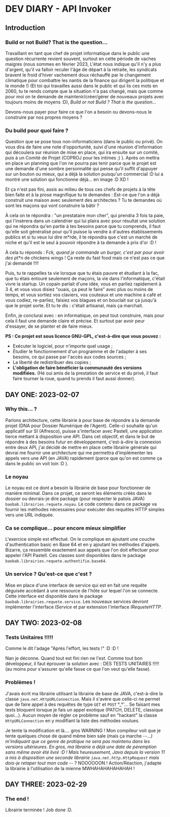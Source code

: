 # DEV DIARY - API Invoker

## Introduction
### Build or not Build? That is the question...
Travaillant en tant que chef de projet informatique dans le public une question récurrente
revient souvent, surtout en cette période de vaches maigres (nous sommes en février 2023, L'état nous indique qu'il n'y
a plus d'argent, qu'il va falloir reculer l'âge de départ à la retraite, les syndicats bravent le froid d'hiver
vachement doux réchauffé par le changement climatique pour combattre les nantis de la finance qui dirigent la politique
et le monde !) (Et toi qui travailles aussi dans le public et qui lis ces mots en 2060, tu te rends compte que la
situation n'a pas changé, mais que comme pour moi on te demande de maintenir/créer/gérer de nouveaux projets avec toujours
moins de moyens :D), *Build or not Build ? That is the question...*

Devons-nous payer pour faire ce que l'on a besoin ou devons-nous le construire par nos propres moyens ?

### Du build pour quoi faire ?
Question que se pose tous non-informaticiens (dans le public ou privé). On vous dira de faire une note d'opportunité,
suivi d'une réunion d'information qui découlera sur réunion de mise en place, qui ira ensuite sur un comité, puis à un
Comité de Projet (COPROJ pour les intimes ;) ). Après on mettra en place un planning que l'on ne pourra pas tenir parce
que le projet est une demande d'une sombre personnalité qui pense qu'il suffit d'appuyer sur un bouton ou mieux, qui a
déjà la solution puisqu'un commercial :D lui a montré une solution qui fonctionne déjà... en image :D XD !

Et ça n'est pas fini, assis au milieu de tous ces chefs de projets à la tête bien faite et à la prose magnifique tu te
demandes : Est-ce que l'on a déjà construit une maison avec seulement des architectes ? Tu te demandes où sont les
maçons qui vont construire la bâtir ?

À cela on te répondra : "un prestataire mon cher", qui prendra 3 fois ta paie, qui l'insèrera dans un calendrier qui
lui plaira avec pour résultat une solution qui ne répondra qu'en partie à tes besoins parce que tu comprends, il faut
qu'elle soit généralisé pour qu'il puisse la vendre à d'autres établissements publics et si tu veux lui dire m*rde, il
te répondra que c'est un marché de niche et qu'il est le seul à pouvoir répondre à ta demande à prix d'or :D !

À cela tu réponds : F*ck, quand je commande un burger, c'est par pour avoir des p*t*n de chickens wings ! Ça reste
du fast food mais ce n'est pas ce que j'ai demandé !!!!

Puis, tu te rappelles ta vie lorsque que tu étais pauvre et étudiant à la fac, que tu étais entouré seulement de maçons,
la vie dans l'informatique, c'était vivre la startup. Un copain parlait d'une idée, vous en parliez rapidement à 3 4, et
vous vous disiez "ouais, ça peut le faire" avec plus ou moins de temps, et vous sortiez vos claviers, vos couteaux et
une machine à café et vous codiez, re-parliez, faisiez vos blagues et on bouclait sur ça jusqu'à que le projet sorte.
Et tu te dis : c'était artisanal, mais ça marchait.

Enfin, je conclurai avec : en informatique, on peut tout construire, mais pour cela il faut une demande claire et
précise. Et surtout par avoir peur d'essayer, de se planter et de faire mieux.

**PS : Ce projet est sous licence GNU-GPL, c'est-à-dire que vous pouvez :**
* Exécuter le logiciel, pour n'importe quel usage ;
* Étudier le fonctionnement d'un programme et de l'adapter à ses besoins, ce qui passe par l'accès aux codes sources ;
* La liberté de redistribuer des copies ;
* **L'obligation de faire bénéficier la communauté des versions modifiées.** (Hé oui amis de la prestation de service et
  du privé, il faut faire tourner la roue, quand tu prends il faut aussi donner).

## DAY ONE: 2023-02-07
### Why this... ?
Parlons architecture, cette librairie à pour base de répondre à la demande projet (DNA pour Dossier Numérique de
l'Agent). Celle-ci souhaite qu'un applicatif sur SI (Alfresco), puisse s'interfacer avec Pastell, une application tierce
mettant à disposition une API. Dans cet objectif, et dans le but de répondre à des besoins futur en développement,
c'est-à-dire la connexion entre deux API, j'ai décidé de mettre en place cette librairie générale qui devrai me fournir
une architecture qui me permettra d'implémenter les appels vers une API (en JAVA) rapidement (parce que qu'on est comme
ça dans le public on voit loin :D ).

### Le noyau
Le noyau est ce dont a besoin la librairie de base pour fonctionner de manière minimal. Dans ce projet, ce seront
les éléments créés dans le dossier ou devrais-je dire package (pour respecter le patois JAVA)
<code>baobab.librairies.requete.noyau</code>. Le code contenu dans ce package va fournir les méthodes nécessaires pour
exécuter des requêtes HTTP simples vers une URL indiquée.

### Ca se complique... pour encore mieux simplifier
L'exercice simple est effectué. On le complique en ajoutant une couche d'authentication basic en Base 64 et en y 
ajoutant les méthodes d'appels. Bizarre, ça ressemble exactement aux appels que l'on doit effectuer pour appeler l'API 
Pastell. Ces classes sont disponibles dans le package <code>baobab.librairies.requete.authentifie.base64</code>.

### Un service ? Qu'est-ce que c'est ?
Mise en place d'une interface de service qui est en fait une requête déguisée accédant à une ressource de l'hôte sur 
lequel l'on se connecte. Cette interface est disponible dans le package 
<code>baobab.librairies.requete.service</code>. Les nouveaux services devront implémenter l'interface *IService* et par 
extension l'interface *IRequeteHTTP*.

## DAY TWO: 2023-02-08
### Tests Unitaires !!!!!
Comme le dit l'adage "Après l'effort, les tests !" :D :D ! 

Nan je déconne. Quand tout est fini rien ne l'est. Comme tout bon développeur, il faut éprouver la solution avec :
DES TESTS UNITAIRES !!!!! (au moins pour s'assurer qu'elle fasse ce que l'on veut qu'elle fasse).

### Problèmes !
J'avais écrit ma librairie utilisant la librairie de base de JAVA, c'est-à-dire la classe 
<code>java.net.HttpURLConnection</code>. Mais il s'avère que celle-ci ne permet que de faire appel à des requêtes de 
type <code>GET</code> et <code>POST</code> °_°'... Se faisant mes tests bloquent lorsque je fais un appel exotique 
(PATCH, DELETE, classique quoi...). Aucun moyen de régler ce problème sauf en "hackant" la classe 
<code>HttpURLConnection</code> en y modifiant la liste des méthodes voulues.

Je tente la modification et là.... gros WARNING ! 
Mon compileur voit que je tente quelques chose de quand même bien sale (mais ça marche -_-...) m'indiquant que ce genre 
de pratique ne sera pas maintenu dans les versions ultérieures. En gros, ma librairie a déjà une date de péremption sans 
même avoir été livré :D ! Mais heureusement, Java depuis la version 11 a mis à disposition une seconde librairie 
<code>java.net.http.HttpRequest</code> mais dois-je retaper tout mon code -_- ? NOOOOOON ! Action/Réaction, j'adapte 
la librairie à l'utilisation de la mienne MWHAHAHAHAHAHAH !

## DAY THREE: 2023-02-29
### The end !
Librairie terminée ! Job done :D.
